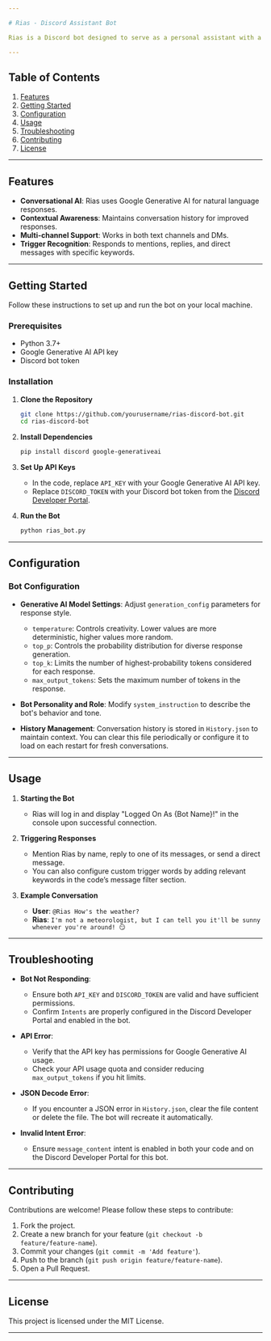 ```yaml
---

# Rias - Discord Assistant Bot

Rias is a Discord bot designed to serve as a personal assistant with a unique personality, responding to users using conversational AI generated by Google’s Generative AI API. Rias maintains conversation history to provide contextually relevant responses and can be configured for different conversational styles and roles.

---
```


## Table of Contents
1. [Features](#features)
2. [Getting Started](#getting-started)
3. [Configuration](#configuration)
4. [Usage](#usage)
5. [Troubleshooting](#troubleshooting)
6. [Contributing](#contributing)
7. [License](#license)

---

## Features
- **Conversational AI**: Rias uses Google Generative AI for natural language responses.
- **Contextual Awareness**: Maintains conversation history for improved responses.
- **Multi-channel Support**: Works in both text channels and DMs.
- **Trigger Recognition**: Responds to mentions, replies, and direct messages with specific keywords.

---

## Getting Started

Follow these instructions to set up and run the bot on your local machine.

### Prerequisites

- Python 3.7+
- Google Generative AI API key
- Discord bot token

### Installation

1. **Clone the Repository**
   ```bash
   git clone https://github.com/yourusername/rias-discord-bot.git
   cd rias-discord-bot
   ```

2. **Install Dependencies**
   ```bash
   pip install discord google-generativeai
   ```

3. **Set Up API Keys**
   - In the code, replace `API_KEY` with your Google Generative AI API key.
   - Replace `DISCORD_TOKEN` with your Discord bot token from the [Discord Developer Portal](https://discord.com/developers/applications).

4. **Run the Bot**
   ```bash
   python rias_bot.py
   ```

---

## Configuration

### Bot Configuration

- **Generative AI Model Settings**: Adjust `generation_config` parameters for response style.
  - `temperature`: Controls creativity. Lower values are more deterministic, higher values more random.
  - `top_p`: Controls the probability distribution for diverse response generation.
  - `top_k`: Limits the number of highest-probability tokens considered for each response.
  - `max_output_tokens`: Sets the maximum number of tokens in the response.

- **Bot Personality and Role**: Modify `system_instruction` to describe the bot's behavior and tone.
  
- **History Management**: Conversation history is stored in `History.json` to maintain context. You can clear this file periodically or configure it to load on each restart for fresh conversations.

---

## Usage

1. **Starting the Bot**
   - Rias will log in and display "Logged On As {Bot Name}!" in the console upon successful connection.
   
2. **Triggering Responses**
   - Mention Rias by name, reply to one of its messages, or send a direct message.
   - You can also configure custom trigger words by adding relevant keywords in the code’s message filter section.

3. **Example Conversation**
   - **User**: `@Rias How's the weather?`
   - **Rias**: `I'm not a meteorologist, but I can tell you it'll be sunny whenever you're around! 😏`

---

## Troubleshooting

- **Bot Not Responding**: 
   - Ensure both `API_KEY` and `DISCORD_TOKEN` are valid and have sufficient permissions.
   - Confirm `Intents` are properly configured in the Discord Developer Portal and enabled in the bot.

- **API Error**:
   - Verify that the API key has permissions for Google Generative AI usage.
   - Check your API usage quota and consider reducing `max_output_tokens` if you hit limits.

- **JSON Decode Error**:
   - If you encounter a JSON error in `History.json`, clear the file content or delete the file. The bot will recreate it automatically.

- **Invalid Intent Error**:
   - Ensure `message_content` intent is enabled in both your code and on the Discord Developer Portal for this bot.

---

## Contributing

Contributions are welcome! Please follow these steps to contribute:

1. Fork the project.
2. Create a new branch for your feature (`git checkout -b feature/feature-name`).
3. Commit your changes (`git commit -m 'Add feature'`).
4. Push to the branch (`git push origin feature/feature-name`).
5. Open a Pull Request.

---

## License

This project is licensed under the MIT License.

---
